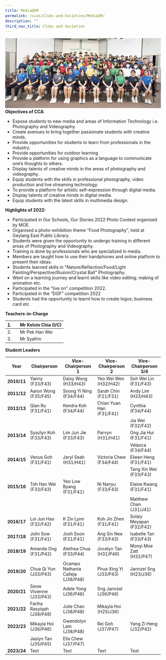 ```yaml
---
title: Media@GM
permalink: /ccas/Clubs-and-Societies/MediaGM/
description: ""
third_nav_title: Clubs and Societies
---
```

![](/images/2023%20media@gme.jpg)
**Objectives of CCA**

*   Expose students to new media and areas of Information Technology i.e. Photography and Videography.
*   Create avenues to bring together passionate students with creative minds.
*   Provide opportunities for students to learn from professionals in the industry.
*   Provide opportunities for outdoor learning
*   Provide a platform for using graphics as a language to communicate one’s thoughts to others.
*   Display talents of creative minds in the areas of photography and videography.
*   Equip students with the skills in professional photography, video production and live streaming technology.
*   To provide a platform for artistic self-expression through digital media.
*   Display talents of creative minds in digital media.
*   Equip students with the latest skills in multimedia design.

**Highlights of 2022:**

*   Participated in Our Schools, Our Stories 2022 Photo Contest organised by MOE.
*   Organised a photo-exhibition theme “Food Photography”, held at Geylang East Public Library.
*   Students were given the opportunity to undergo training in different areas of Photography and Videography.
*   Training is done by professionals who are specialized in media.
*   Members are taught how to use their handphones and online platform to present their ideas.
*   Students learned skills in “Nature/Reflection/Food/Light Painting/Perspective/Illusion/Crystal Ball” Photography.
*   Went on a learning journey and learnt skills like video editing; making of animation etc.
*   Participated in the “live on” competition 2022.
*   Participated in the “DGF” competition 2022
*   Students had the opportunity to learnt how to create logos; business card etc



**Teachers-in-Charge**

| 1. |  | Mr Kelvin Chia (I/C) |
| -------- | -------- | -------- |
| 2.     |      | Mr Pek Han Wei     |
| 3.     |      | Mr Syafrin     |

**Student Leaders**

| Year | Chairperson | Vice-Chairperson 1 | Vice-Chairperson 2 | Vice-Chairperson 3/4 |
| -------- | -------- | -------- | -------- | -------- |
| **2010/11**     | Yanny (F33/F43)    | Daisy Wong (H33/H43)    | Yeo Wei Wen (H32/H42)    | Soh Wei Lin (F31/F43)     |
| **2011/12**    | Aaron Wong (F35/F45)    | Soong Yi Ning (F34/F44)     | Sarah Chin (F21/F31)     | Andy Lim (H33/H43)    |
| **2012/13**     | Qian Ru (F31/F41)     | Kendra Koh (F34/F44)     | Chian Yuan Han (F31/F41)     | Cynthia (F34/F44)     |
|      |     |      |      | Jia Wei (F32/F42)     |
| **2013/14**    | Syazlyn Koh (F33/F43)     | Lim Jun Jie (F33/F43)     | Parvyn (H31/H41)     | Ong Jia Hui (F31/F41)     |
|      |     |      |      | Velasca (F34/F44)     |
| **2014/15**     | Venus Goh (F31/F41)     | Jaryl Seah (H31/H41)    | Victoria Chew (F34/F44)     | Elieen Heng (F31/F41)    |
|      |     |      |      | Tang Xin Wei (F33/F43)     |
| **2015/16**     | Toh Han Wei (F33/F43)     | Yeo Low Byang (F31/F41)     | Ni Nanyu (F33/F43)    | Elaine Kwang (F31/F41)    |
|      |      |      |    |  Matthew Chan (J31/J41) |
| **2016/17**    | Loi Jun Hao (F32/F42)     | K Zin Lynn (F31/F41)     | Koh Jin Zhen (F31/F41)     | Solaiy Meyapan (F32/F42)     |
| **2017/18**     | Jolin Sow (F31/F41)     | Josh Soon (F31/F41)     | Ang Sin Nee (F33/F43)     | Isabelle Tan (F33/F43)     |
| **2018/19**     | Amanda Ong (F31/P42)     | Alethea Chua (F33/P44)     | Jocelyn Tan (H31/P46)     | Monyi Moe Zatt (H32/P47)     |
| **2019/20**     | Chua Qi Yun (J33/P43)     | Ocampo Nathania Calleja (J38/P48)     | Phua Xing Yi (J33/P43)     | Jannzel Sng (H23/J36)     |
| **2020/21**     | Seow Vivienne (J33/P43)     | Adele Yong (J36/P46)     | Sng Jannzel (J36/P46)     |      |
| **2021/22**     | Fariha Rasyiqah (J38/P48)    | Julie Chan (J38/P48)    | Mikayla Hoi (H25/J36)     |     |
| **2022/23**   | Mikayla Hoi (J36/P46)    | Gwendolyn Lam (J38/P48)     | Rei Goh (J37/P47)    | Yang Zi Heng (J32/P42)    |
|      | Jaslyn Tan (J35/P45)     |  Ella Chew  (J37/P47)  |      |      |
| **2023/24**     | Text     | Text     | Text     | Text     |